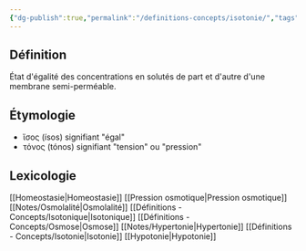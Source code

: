```yaml
---
{"dg-publish":true,"permalink":"/definitions-concepts/isotonie/","tags":["définition"],"noteIcon":"2"}
---
```



## Définition
État d'égalité des concentrations en solutés de part et d'autre d'une membrane semi-perméable.
## Étymologie 
- ἴσος (ísos) signifiant "égal"
- τόνος (tónos) signifiant "tension" ou "pression"
## Lexicologie 
[[Homeostasie\|Homeostasie]]
[[Pression osmotique\|Pression osmotique]]
[[Notes/Osmolalité\|Osmolalité]]
[[Définitions - Concepts/Isotonique\|Isotonique]]
[[Définitions - Concepts/Osmose\|Osmose]]
[[Notes/Hypertonie\|Hypertonie]]
[[Définitions - Concepts/Isotonie\|Isotonie]]
[[Hypotonie\|Hypotonie]]